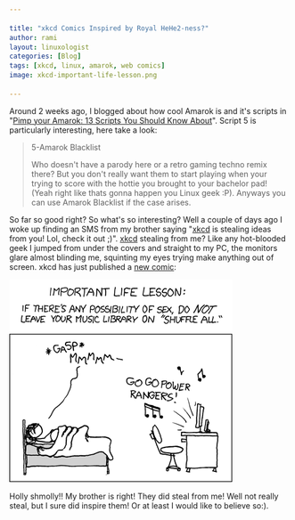 ```yaml
---

title: "xkcd Comics Inspired by Royal HeHe2-ness?"
author: rami
layout: linuxologist
categories: [Blog]
tags: [xkcd, linux, amarok, web comics]
image: xkcd-important-life-lesson.png

---
```


Around 2 weeks ago, I blogged about how cool Amarok is and it's scripts in "[Pimp your Amarok: 13 Scripts You Should Know About](/2008/03/14/pimp-your-amarok-13-scripts-you-should-probably-know-about)". Script 5 is particularly interesting, here take a look:


> 5-Amarok Blacklist
> 
> Who doesn't have a parody here or a retro gaming techno remix there? But you don't really want them to start playing when your trying to score with the hottie you brought to your bachelor pad! (Yeah right like thats gonna happen you Linux geek :P). Anyways you can use Amarok Blacklist if the case arises.

So far so good right? So what's so interesting? Well a couple of days ago I woke up finding an SMS from my brother saying "[xkcd](http://www.xkcd.com) is stealing ideas from you! Lol, check it out ;)". [xkcd](http://www.xkcd.com) stealing from me? Like any hot-blooded geek I jumped from under the covers and straight to my PC, the monitors glare almost blinding me, squinting my eyes trying make anything out of screen. xkcd has just published a [new comic](http://xkcd.com/400/):

![xkcd important life lessons](/assets/images/content/blog/xkcd-important-life-lesson.png)

Holly shmolly!! My brother is right! They did  steal from me! Well not really steal, but I sure did inspire them! Or at least I would like to believe so:).
